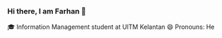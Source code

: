 ### Hi there, I am Farhan 👋
:mortar_board: Information Management student at UITM Kelantan 
😄 Pronouns: He
<!--
**frhanzvr/frhanzvr**

- :mortar_board: Information Management student at UITM Kelantan 
- 😄 Pronouns: He
-->
